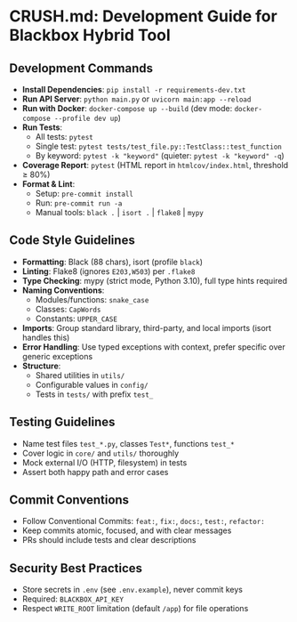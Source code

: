 # CRUSH.md: Development Guide for Blackbox Hybrid Tool

## Development Commands

- **Install Dependencies**: `pip install -r requirements-dev.txt`
- **Run API Server**: `python main.py` or `uvicorn main:app --reload`
- **Run with Docker**: `docker-compose up --build` (dev mode: `docker-compose --profile dev up`)
- **Run Tests**: 
  - All tests: `pytest`
  - Single test: `pytest tests/test_file.py::TestClass::test_function`
  - By keyword: `pytest -k "keyword"` (quieter: `pytest -k "keyword" -q`)
- **Coverage Report**: `pytest` (HTML report in `htmlcov/index.html`, threshold ≥ 80%)
- **Format & Lint**: 
  - Setup: `pre-commit install`
  - Run: `pre-commit run -a`
  - Manual tools: `black .` | `isort .` | `flake8` | `mypy`

## Code Style Guidelines

- **Formatting**: Black (88 chars), isort (profile `black`)
- **Linting**: Flake8 (ignores `E203,W503`) per `.flake8`
- **Type Checking**: mypy (strict mode, Python 3.10), full type hints required
- **Naming Conventions**:
  - Modules/functions: `snake_case`
  - Classes: `CapWords`
  - Constants: `UPPER_CASE`
- **Imports**: Group standard library, third-party, and local imports (isort handles this)
- **Error Handling**: Use typed exceptions with context, prefer specific over generic exceptions
- **Structure**: 
  - Shared utilities in `utils/`
  - Configurable values in `config/`
  - Tests in `tests/` with prefix `test_`

## Testing Guidelines

- Name test files `test_*.py`, classes `Test*`, functions `test_*`
- Cover logic in `core/` and `utils/` thoroughly
- Mock external I/O (HTTP, filesystem) in tests
- Assert both happy path and error cases

## Commit Conventions

- Follow Conventional Commits: `feat:`, `fix:`, `docs:`, `test:`, `refactor:`
- Keep commits atomic, focused, and with clear messages
- PRs should include tests and clear descriptions

## Security Best Practices

- Store secrets in `.env` (see `.env.example`), never commit keys
- Required: `BLACKBOX_API_KEY`
- Respect `WRITE_ROOT` limitation (default `/app`) for file operations